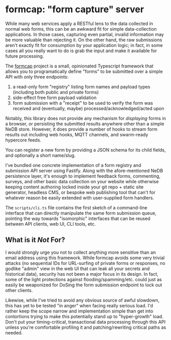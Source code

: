 # formcap: "form capture" server

While many web services apply a RESTful lens to the data collected in normal web forms, this can be an awkward fit for simple data-collection applications. In those cases, capturing even partial, invalid information may be more valuable than rejecting it. On the other hand, the raw submissions aren't exactly fit for consumption by your application logic; in fact, in some cases all you really want to do is grab the input and make it available for future processing.

The [formcap](https://github.com/rcoder/formcap) project is a small, opinionated Typescript framework that allows you to programatically define "forms" to be submitted over a simple API with only three endpoints:

1. a read-only form "registry" listing form names and payload types (including both public and private forms)
2. side-effect free form payload validation
3. form submission with a "receipt" to be used to verify the form was received and (eventually, maybe) processed/acknowledged/acted upon

Notably, this library does not provide any mechanism for _displaying_ forms in a browser, or persisting the submitted results anywhere other than a simple NeDB store. However, it does provide a number of hooks to stream form results out including web hooks, MQTT channels, and swarm-ready hypercore feeds.

You can register a new form by providing a JSON schema for its child fields, and optionally a short name/slug.

I've bundled one concrete implementation of a form registry and submission API server using Fastify. Along with the afore-mentioned NeDB persistence layer, it's enough to implement feedback forms, commenting, surveys, and other basic data collection on your website while otherwise keeping content authoring locked inside your git repo + static site generator, headless CMS, or bespoke web publishing tool that can't for whatever reason be easily extended with user-supplied form handlers.

The `scripts/cli.ts` file contains the first sketch of a command-line interface that can directly manipulate the same form submission queue, pointing the way towards "isomorphic" interfaces that can be reused between API clients, web UI, CLI tools, etc.

## What is it _Not_ For?

I would strongly urge you not to collect anything more sensitive than an email address using this framework. While formcap avoids some very trivial attacks (no sequential IDs for URL-surfing of private forms or responses, no godlike "admin" view in the web UI that can leak all your secrets and historical data), security has not been a major focus in its design. In fact, some of the light protections against flooding/spamming/etc. could just as easily be weaponized for DoSing the form submission endpoint to lock out other clients.

Likewise, while I've tried to avoid any obvious source of awful slowdown, this has yet to be tested "in anger" when facing really serious load. I'd rather keep the scope narrow and implementation simple than get into contortions trying to make this potentially stand up to "hyper-growth" load. Don't put your timing-critical, transactional data processing through this API unless you're comfortable profiling it and patching/rewriting critical paths as needed.
